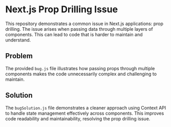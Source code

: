 # Next.js Prop Drilling Issue

This repository demonstrates a common issue in Next.js applications: prop drilling.  The issue arises when passing data through multiple layers of components. This can lead to code that is harder to maintain and understand.  

## Problem

The provided `bug.js` file illustrates how passing props through multiple components makes the code unnecessarily complex and challenging to maintain.

## Solution

The `bugSolution.js` file demonstrates a cleaner approach using Context API to handle state management effectively across components. This improves code readability and maintainability, resolving the prop drilling issue.

